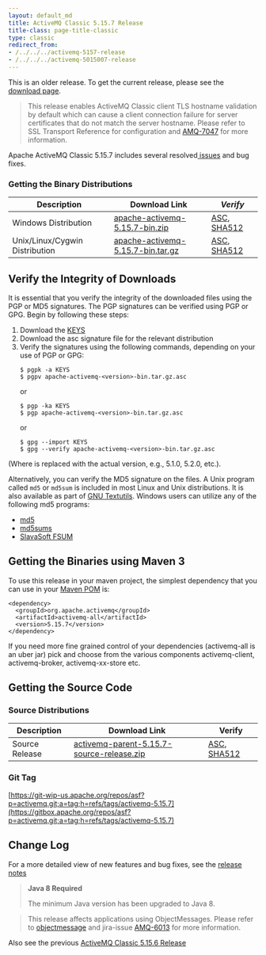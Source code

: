 ```yaml
---
layout: default_md
title: ActiveMQ Classic 5.15.7 Release
title-class: page-title-classic
type: classic
redirect_from:
- /../../../activemq-5157-release
- /../../../activemq-5015007-release
---
```


<div class="alert alert-warning">
  This is an older release. To get the current release, please see the <a href="{{site.baseurl}}/components/classic/download" class="alert-link">download page</a>.
</div>

> This release enables ActiveMQ Classic client TLS hostname validation by default which can cause a client connection failure for server certificates that do not match the server hostname. Please refer to SSL Transport Reference for configuration and [AMQ-7047](https://issues.apache.org/jira/browse/AMQ-7047?src=confmacro) for more information.

Apache ActiveMQ Classic 5.15.7 includes several resolved[ issues](https://issues.apache.org/jira/secure/ReleaseNote.jspa?projectId=12311210&version=12344049) and bug fixes.

### Getting the Binary Distributions

Description|Download Link|_Verify_
---|---|---
Windows Distribution|[apache-activemq-5.15.7-bin.zip](https://archive.apache.org/dist/activemq/5.15.7/apache-activemq-5.15.7-bin.zip)|[ASC](https://archive.apache.org/dist/activemq/5.15.7/apache-activemq-5.15.7-bin.zip.asc), [SHA512](https://archive.apache.org/dist/activemq/5.15.7/apache-activemq-5.15.7-bin.zip.sha512)
Unix/Linux/Cygwin Distribution|[apache-activemq-5.15.7-bin.tar.gz](http://archive.apache.org/dist/activemq/5.15.7/apache-activemq-5.15.7-bin.tar.gz)|[ASC](https://archive.apache.org/dist/activemq/5.15.7/apache-activemq-5.15.7-bin.tar.gz.asc), [SHA512](https://archive.apache.org/dist/activemq/5.15.7/apache-activemq-5.15.7-bin.tar.gz.sha512)

Verify the Integrity of Downloads
---------------------------------

It is essential that you verify the integrity of the downloaded files using the PGP or MD5 signatures. The PGP signatures can be verified using PGP or GPG. Begin by following these steps:

1.  Download the [KEYS](https://downloads.apache.org/activemq/KEYS)
2.  Download the asc signature file for the relevant distribution
3.  Verify the signatures using the following commands, depending on your use of PGP or GPG:
    ```
    $ pgpk -a KEYS
    $ pgpv apache-activemq-<version>-bin.tar.gz.asc
    ```
    or
    ```
    $ pgp -ka KEYS
    $ pgp apache-activemq-<version>-bin.tar.gz.asc
    ```
    or
    ```
    $ gpg --import KEYS
    $ gpg --verify apache-activemq-<version>-bin.tar.gz.asc
    ```

(Where <version> is replaced with the actual version, e.g., 5.1.0, 5.2.0, etc.).

Alternatively, you can verify the MD5 signature on the files. A Unix program called `md5` or `md5sum` is included in most Linux and Unix distributions. It is also available as part of [GNU Textutils](http://www.gnu.org/software/textutils/textutils.html). Windows users can utilize any of the following md5 programs:

*   [md5](http://www.fourmilab.ch/md5/)
*   [md5sums](http://www.pc-tools.net/win32/md5sums/)
*   [SlavaSoft FSUM](http://www.slavasoft.com/fsum/)

Getting the Binaries using Maven 3
----------------------------------

To use this release in your maven project, the simplest dependency that you can use in your [Maven POM](http://maven.apache.org/guides/introduction/introduction-to-the-pom.html) is:
```
<dependency>
  <groupId>org.apache.activemq</groupId>
  <artifactId>activemq-all</artifactId>
  <version>5.15.7</version>
</dependency>
```
If you need more fine grained control of your dependencies (activemq-all is an uber jar) pick and choose from the various components activemq-client, activemq-broker, activemq-xx-store etc.

Getting the Source Code
-----------------------

### Source Distributions

Description|Download Link|Verify
---|---|---
Source Release|[activemq-parent-5.15.7-source-release.zip](https://archive.apache.org/dist/activemq/5.15.7/activemq-parent-5.15.7-source-release.zip)|[ASC](https://archive.apache.org/dist/activemq/5.15.7/activemq-parent-5.15.7-source-release.zip.asc), [SHA512](https://archive.apache.org/dist/activemq/5.15.7/activemq-parent-5.15.7-source-release.zip.sha512)

### Git Tag

[https://git-wip-us.apache.org/repos/asf?p=activemq.git;a=tag;h=refs/tags/activemq-5.15.7](https://gitbox.apache.org/repos/asf?p=activemq.git;a=tag;h=refs/tags/activemq-5.15.7)

Change Log
----------

For a more detailed view of new features and bug fixes, see the [release notes](https://issues.apache.org/jira/secure/ReleaseNote.jspa?projectId=12311210&version=12344049)

> **Java 8 Required**
>
> The minimum Java version has been upgraded to Java 8.

> This release affects applications using ObjectMessages. Please refer to [objectmessage](objectmessage) and jira-issue [AMQ-6013](https://issues.apache.org/jira/browse/AMQ-6013) for more information.

Also see the previous [ActiveMQ Classic 5.15.6 Release](classic-05-15-06)
